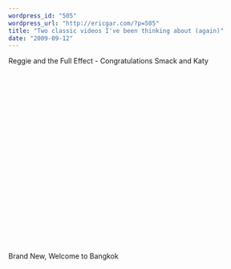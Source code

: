 ```yaml
---
wordpress_id: "505"
wordpress_url: "http://ericgar.com/?p=505"
title: "Two classic videos I've been thinking about (again)"
date: "2009-09-12"
---
```

Reggie and the Full Effect - Congratulations Smack and Katy

<object width="425" height="344"><param name="movie" value="http://www.youtube.com/v/RbMjtoaneJM&amp;hl=en&amp;fs=1&amp;"></param><param name="allowFullScreen" value="true"></param><param name="allowscriptaccess" value="always"></param><embed src="http://www.youtube.com/v/RbMjtoaneJM&amp;hl=en&amp;fs=1&amp;" type="application/x-shockwave-flash" allowscriptaccess="always" allowfullscreen="true" width="425" height="344"></embed></object>

Brand New, Welcome to Bangkok

<object width="425" height="344"><param name="movie" value="http://www.youtube.com/v/0Tb0iHQfhEg&amp;hl=en&amp;fs=1&amp;"></param><param name="allowFullScreen" value="true"></param><param name="allowscriptaccess" value="always"></param><embed src="http://www.youtube.com/v/0Tb0iHQfhEg&amp;hl=en&amp;fs=1&amp;" type="application/x-shockwave-flash" allowscriptaccess="always" allowfullscreen="true" width="425" height="344"></embed></object>
